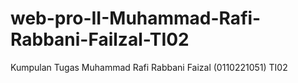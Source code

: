 # web-pro-II-Muhammad-Rafi-Rabbani-Failzal-TI02

Kumpulan Tugas Muhammad Rafi Rabbani Faizal (0110221051) TI02
